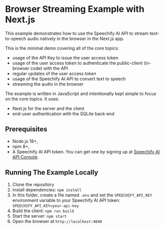 # Browser Streaming Example with Next.js

This example demonstrates how to use the Speechify AI API to stream text-to-speech audio natively in the browser in the Next.js app.

This is the minimal demo covering all of the core topics:

- usage of the API Key to issue the user access token
- usage of the user access token to authenticate the public-client (in-browser code) with the API
- regular updates of the user access token
- usage of the Speechify AI API to convert text to speech
- streaming the audio in the browser

The example is written in JavaScript and intentionally kept simple to focus on the core topics. It uses:

- Next.js for the server and the client
- end-user authentication with the SQLite back-end

## Prerequisites

- Node.js 18+,
- npm 8+,
- A Speechify AI API token. You can get one by signing up at [Speechify AI API Console](https://console.sws.speechify.com/).

## Running The Example Locally

1. Clone the repository
2. Install dependencies: `npm install`
3. In this folder, create a file named `.env` and set the `SPEECHIFY_API_KEY` environment variable to your Speechify AI API token: `SPEECHIFY_API_KEY=your-api-key`
4. Build the client: `npm run build`
5. Start the server: `npm start`
6. Open the browser at `http://localhost:4040`
